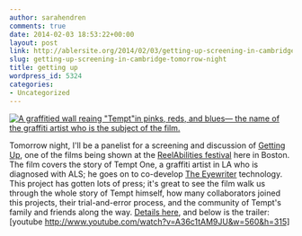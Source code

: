 ```yaml
---
author: sarahendren
comments: true
date: 2014-02-03 18:53:22+00:00
layout: post
link: http://ablersite.org/2014/02/03/getting-up-screening-in-cambridge-tomorrow-night/
slug: getting-up-screening-in-cambridge-tomorrow-night
title: getting up
wordpress_id: 5324
categories:
- Uncategorized
---
```


[![A graffitied wall reaing "Tempt"in pinks, reds, and blues— the name of the graffiti artist who is the subject of the film.](http://ablersite.files.wordpress.com/2014/02/gettingup-lores.jpg)](http://ablersite.files.wordpress.com/2014/02/gettingup-lores.jpg)

Tomorrow night, I'll be a panelist for a screening and discussion of [Getting Up](http://boston.reelabilities.org/films/view/getting-up), one of the films being shown at the [ReelAbilities festival](http://boston.reelabilities.org/films) here in Boston. The film covers the story of Tempt One, a graffiti artist in LA who is diagnosed with ALS; he goes on to co-develop [The Eyewriter](http://www.eyewriter.org/) technology. This project has gotten lots of press; it's great to see the film walk us through the whole story of Tempt himself, how many collaborators joined this projects, their trial-and-error process, and the community of Tempt's family and friends along the way. [Details here](http://boston.reelabilities.org/films/view/getting-up), and below is the trailer:
[youtube http://www.youtube.com/watch?v=A36c1tAM9JU&w=560&h=315]
